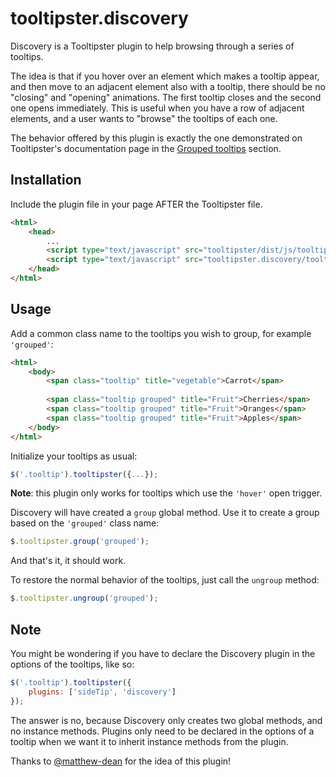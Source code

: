 # tooltipster.discovery
Discovery is a Tooltipster plugin to help browsing through a series of tooltips.

The idea is that if you hover over an element which makes a tooltip appear, and then move to an adjacent element also with a tooltip, there should be no "closing" and "opening" animations. The first tooltip closes and the second one opens immediately. This is useful when you have a row of adjacent elements, and a user wants to "browse" the tooltips of each one.

The behavior offered by this plugin is exactly the one demonstrated on Tooltipster's documentation page in the [Grouped tooltips](http://iamceege.github.io/tooltipster/#grouped) section.

Installation
------------

Include the plugin file in your page AFTER the Tooltipster file.

```html
<html>
    <head>
        ...
        <script type="text/javascript" src="tooltipster/dist/js/tooltipster.bundle.min.js"></script>
        <script type="text/javascript" src="tooltipster.discovery/tooltipster.discovery.min.js"></script>
    </head>
</html>
```

Usage
-----

Add a common class name to the tooltips you wish to group, for example `'grouped'`:
```html
<html>
    <body>
        <span class="tooltip" title="vegetable">Carrot</span>
        
        <span class="tooltip grouped" title="Fruit">Cherries</span>
        <span class="tooltip grouped" title="Fruit">Oranges</span>
        <span class="tooltip grouped" title="Fruit">Apples</span>
    </body>
</html>
```

Initialize your tooltips as usual:
```javascript
$('.tooltip').tooltipster({...});
```

**Note**: this plugin only works for tooltips which use the `'hover'` open trigger.

Discovery will have created a `group` global method. Use it to create a group based on the `'grouped'` class name:
```javascript
$.tooltipster.group('grouped');
```

And that's it, it should work.

To restore the normal behavior of the tooltips, just call the `ungroup` method:
```javascript
$.tooltipster.ungroup('grouped');
```

Note
----

You might be wondering if you have to declare the Discovery plugin in the options of the tooltips, like so:

```javascript
$('.tooltip').tooltipster({
    plugins: ['sideTip', 'discovery']
});
```

The answer is no, because Discovery only creates two global methods, and no instance methods. Plugins only need to be declared in the options of a tooltip when we want it to inherit instance methods from the plugin.

Thanks to [@matthew-dean](https://github.com/matthew-dean) for the idea of this plugin!